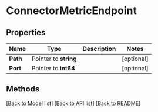 # ConnectorMetricEndpoint

## Properties

Name | Type | Description | Notes
------------ | ------------- | ------------- | -------------
**Path** | Pointer to **string** |  | [optional] 
**Port** | Pointer to **int64** |  | [optional] 

## Methods


[[Back to Model list]](../README.md#documentation-for-models) [[Back to API list]](../README.md#documentation-for-api-endpoints) [[Back to README]](../README.md)


